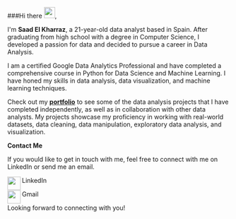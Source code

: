 ###Hi there <img src="https://media.giphy.com/media/hvRJCLFzcasrR4ia7z/giphy.gif" width="25px">,

I'm **Saad El Kharraz**, a 21-year-old data analyst based in Spain. After graduating from high school with a degree in Computer Science, I developed a passion for data and decided to pursue a career in Data Analysis.

I am a certified Google Data Analytics Professional and have completed a comprehensive course in Python for Data Science and Machine Learning. I have honed my skills in data analysis, data visualization, and machine learning techniques.

Check out my **<a href="https://github.com/ElkSaad/Data-Analyst-Portfolio"> portfolio</a>** to see some of the data analysis projects that I have completed independently, as well as in collaboration with other data analysts. My projects showcase my proficiency in working with real-world datasets, data cleaning, data manipulation, exploratory data analysis, and visualization.


**Contact Me**

If you would like to get in touch with me, feel free to connect with me on LinkedIn or send me an email.

<img align="left"  width="30px" src="https://cdn2.iconfinder.com/data/icons/social-media-icons-23/800/linkedin-512.png"/> LinkedIn

<img align="left"  width="30px" src="https://cdn4.iconfinder.com/data/icons/social-media-logos-6/512/112-gmail_email_mail-512.png"/> Gmail

Looking forward to connecting with you!
